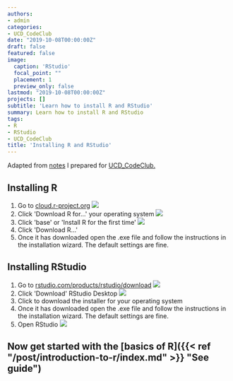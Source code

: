 ```yaml
---
authors:
- admin
categories:
- UCD_CodeClub
date: "2019-10-08T00:00:00Z"
draft: false
featured: false
image:
  caption: 'RStudio'
  focal_point: ""
  placement: 1
  preview_only: false
lastmod: "2019-10-08T00:00:00Z"
projects: []
subtitle: 'Learn how to install R and RStudio'
summary: Learn how to install R and RStudio
tags:
- R
- RStudio
- UCD_CodeClub
title: 'Installing R and RStudio'
---
```


Adapted from [notes](https://hackmd.io/vZBi_mgVRrqFZRPIKFctAA "See notes") I prepared for [UCD_CodeClub.](https://ucdcodeclub.github.io/ "See website")

## Installing R

1. Go to [cloud.r-project.org](https://cloud.r-project.org/)
![](https://i.imgur.com/Wau4RI4.jpg)
2. Click 'Download R for...' your operating system
![](https://i.imgur.com/3eOcNyY.jpg)
3. Click 'base' or 'Install R for the first time'
![](https://i.imgur.com/2TjoDba.jpg)
4. Click 'Download R...'
5. Once it has downloaded open the .exe file and follow the instructions in the installation wizard. The default settings are fine.

## Installing RStudio

1. Go to [rstudio.com/products/rstudio/download](https://www.rstudio.com/products/rstudio/download/)
![](https://i.imgur.com/a1WdV1B.jpg)
2. Click 'Download' RStudio Desktop
![](https://i.imgur.com/rTB179l.jpg)
3. Click to download the installer for your operating system
4. Once it has downloaded open the .exe file and follow the instructions in the installation wizard. The default settings are fine.
5. Open RStudio
![](https://i.imgur.com/Rt9vCRn.jpg)

## Now get started with the [basics of R]({{< ref "/post/introduction-to-r/index.md" >}} "See guide")
